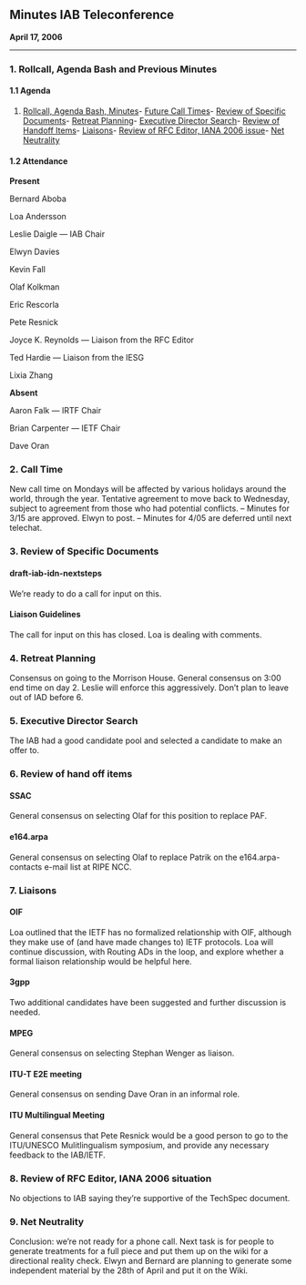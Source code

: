 
Minutes
IAB Teleconference
--------------------------


**April 17, 2006**




---


### 1. Rollcall, Agenda Bash and Previous Minutes


#### 1.1 Agenda


1. [Rollcall, Agenda Bash, Minutes](#1)- [Future Call Times](#2)- [Review of Specific Documents](#3)- [Retreat Planning](#4)- [Executive Director Search](#5)- [Review of Handoff Items](#6)- [Liaisons](#7)- [Review of RFC Editor, IANA 2006 issue](#8)- [Net Neutrality](#9)


#### 1.2 Attendance


**Present**  

Bernard Aboba  

Loa Andersson


Leslie Daigle — IAB Chair  

Elwyn Davies  

Kevin Fall  

Olaf Kolkman  

Eric Rescorla  

Pete Resnick  

Joyce K. Reynolds — Liaison from the RFC Editor  

Ted Hardie — Liaison from the IESG  

Lixia Zhang


**Absent**  

Aaron Falk — IRTF Chair  

Brian Carpenter — IETF Chair  

Dave Oran


### 2. Call Time


New call time on Mondays will be affected by various holidays around the world, through the year. Tentative agreement to move back to Wednesday, subject to agreement from those who had potential conflicts. – Minutes for 3/15 are approved. Elwyn to post. – Minutes for 4/05 are deferred until next telechat.


### 3. Review of Specific Documents


#### draft-iab-idn-nextsteps


We’re ready to do a call for input on this.


#### Liaison Guidelines


The call for input on this has closed. Loa is dealing with comments.


### 4. Retreat Planning


Consensus on going to the Morrison House. General consensus on 3:00 end time on day 2. Leslie will enforce this aggressively. Don’t plan to leave out of IAD before 6.


### 5. Executive Director Search



The IAB had a good candidate pool and selected a candidate to make an offer to.


### 6. Review of hand off items


#### SSAC


General consensus on selecting Olaf for this position to replace PAF.


#### e164.arpa


General consensus on selecting Olaf to replace Patrik on the e164.arpa-contacts e-mail list at RIPE NCC.


### 7. Liaisons


#### OIF


Loa outlined that the IETF has no formalized relationship with OIF, although they make use of (and have made changes to) IETF protocols. Loa will continue discussion, with Routing ADs in the loop, and explore whether a formal liaison relationship would be helpful here.


#### 3gpp


Two additional candidates have been suggested and further discussion is needed.


#### MPEG


General consensus on selecting Stephan Wenger as liaison.


#### ITU-T E2E meeting


General consensus on sending Dave Oran in an informal role.


#### ITU Multilingual Meeting


General consensus that Pete Resnick would be a good person to go to the ITU/UNESCO Mulitlingualism symposium, and provide any necessary feedback to the IAB/IETF.


### 8. Review of RFC Editor, IANA 2006 situation


No objections to IAB saying they’re supportive of the TechSpec document.


### 9. Net Neutrality


Conclusion: we’re not ready for a phone call. Next task is for people to generate treatments for a full piece and put them up on the wiki for a directional reality check. Elwyn and Bernard are planning to generate some independent material by the 28th of April and put it on the Wiki.



